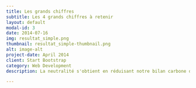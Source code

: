 ```yaml
---
title: Les grands chiffres
subtitle: Les 4 grands chiffres à retenir
layout: default
modal-id: 3
date: 2014-07-16
img: resultat_simple.png
thumbnail: resultat_simple-thumbnail.png
alt: image-alt
project-date: April 2014
client: Start Bootstrap
category: Web Development
description: La neutralité s'obtient en réduisant notre bilan carbone de 70% malgré une augmentation de la population. Ensuite il faut compenser 10% grâce à des énergies renouvellables et enfin séquestrer les 20% restants.

---
```

